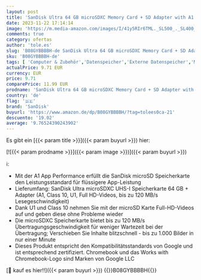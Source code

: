 ```yaml
---
layout: post
title: 'SanDisk Ultra 64 GB microSDXC Memory Card + SD Adapter with A1 App Performance Up to 120 MB/s  Class 10  U1  Red/Grey'
date: 2023-11-22 17:14:14
image: 'https://m.media-amazon.com/images/I/41y5RIr6TML._SL500_._SL400_.jpg'
comments: true
category: ofertas
author: 'tole.es'
slug: 'B08GYBBBBH-de SanDisk Ultra 64 GB microSDXC Memory Card + SD Adapter...'
sku: 'B08GYBBBBH-de'
tags: [ 'Computer & Zubehör','Datenspeicher','Externe Datenspeicher','Micro SD Speicherkarten','Speicherkarten','sandisk','🇩🇪', ]
actualPrice: 9.71 EUR
currency: EUR
price: 9.71
comparePrice: 11.99 EUR
prodname: 'SanDisk Ultra 64 GB microSDXC Memory Card + SD Adapter with A1 App Performance Up to 120 MB/s  Class 10  U1  Red/Grey'
country: 'de'
flag: '🇩🇪'
brand: 'SanDisk'
buyurl: 'https://www.amazon.de/dp/B08GYBBBBH/?tag=tolees0ca-21'
descuento: '19.02'
average: '9.76524390243902'
---
```


Es gibt ein [{{< param title >}}]({{< param buyurl >}}) hier:

[![{{< param prodname >}}]({{< param image >}})]({{< param buyurl >}})

ℹ️:

- Mit der A1 App Performance erfüllt die SanDisk microSD Speicherkarte den Leistungsstandard für flüssigere App-Leistung
- Lieferumfang: SanDisk Ultra microSDXC UHS-I Speicherkarte 64 GB + Adapter (A1, Class 10, U1, Full HD-Videos, bis zu 120 MB/s Lesegeschwindigkeit)
- Dank U1 und Class 10 nehmen Sie mit der microSD Karte Full-HD-Videos auf und geben diese ohne Probleme wieder
- Die microSDXC Speicherkarte bietet bis zu 120 MB/s Übertragungsgeschwindigkeit für weniger Wartezeit bei der Übertragung; Verschieben Sie Inhalte blitzschnell - bis zu 1.000 Bilder in nur einer Minute
- Dieses Produkt entspricht den Kompatibilitätsstandards von Google und ist entsprechend zertifiziert. Chromebook und das Works with Chromebook-Logo sind Marken von Google LLC

[🛒 kauf es hier!!]({{< param buyurl >}})
{{<world>}}B08GYBBBBH{{</world>}}
